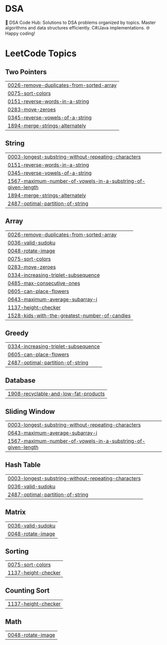 # DSA
🚀 DSA Code Hub: Solutions to DSA problems organized by topics. Master algorithms and data structures efficiently. C#/Java implementations. 🌐 Happy coding!

<!---LeetCode Topics Start-->
# LeetCode Topics
## Two Pointers
|  |
| ------- |
| [0026-remove-duplicates-from-sorted-array](https://github.com/Sumitsk149/DSA/tree/master/0026-remove-duplicates-from-sorted-array) |
| [0075-sort-colors](https://github.com/Sumitsk149/DSA/tree/master/0075-sort-colors) |
| [0151-reverse-words-in-a-string](https://github.com/Sumitsk149/DSA/tree/master/0151-reverse-words-in-a-string) |
| [0283-move-zeroes](https://github.com/Sumitsk149/DSA/tree/master/0283-move-zeroes) |
| [0345-reverse-vowels-of-a-string](https://github.com/Sumitsk149/DSA/tree/master/0345-reverse-vowels-of-a-string) |
| [1894-merge-strings-alternately](https://github.com/Sumitsk149/DSA/tree/master/1894-merge-strings-alternately) |
## String
|  |
| ------- |
| [0003-longest-substring-without-repeating-characters](https://github.com/Sumitsk149/DSA/tree/master/0003-longest-substring-without-repeating-characters) |
| [0151-reverse-words-in-a-string](https://github.com/Sumitsk149/DSA/tree/master/0151-reverse-words-in-a-string) |
| [0345-reverse-vowels-of-a-string](https://github.com/Sumitsk149/DSA/tree/master/0345-reverse-vowels-of-a-string) |
| [1567-maximum-number-of-vowels-in-a-substring-of-given-length](https://github.com/Sumitsk149/DSA/tree/master/1567-maximum-number-of-vowels-in-a-substring-of-given-length) |
| [1894-merge-strings-alternately](https://github.com/Sumitsk149/DSA/tree/master/1894-merge-strings-alternately) |
| [2487-optimal-partition-of-string](https://github.com/Sumitsk149/DSA/tree/master/2487-optimal-partition-of-string) |
## Array
|  |
| ------- |
| [0026-remove-duplicates-from-sorted-array](https://github.com/Sumitsk149/DSA/tree/master/0026-remove-duplicates-from-sorted-array) |
| [0036-valid-sudoku](https://github.com/Sumitsk149/DSA/tree/master/0036-valid-sudoku) |
| [0048-rotate-image](https://github.com/Sumitsk149/DSA/tree/master/0048-rotate-image) |
| [0075-sort-colors](https://github.com/Sumitsk149/DSA/tree/master/0075-sort-colors) |
| [0283-move-zeroes](https://github.com/Sumitsk149/DSA/tree/master/0283-move-zeroes) |
| [0334-increasing-triplet-subsequence](https://github.com/Sumitsk149/DSA/tree/master/0334-increasing-triplet-subsequence) |
| [0485-max-consecutive-ones](https://github.com/Sumitsk149/DSA/tree/master/0485-max-consecutive-ones) |
| [0605-can-place-flowers](https://github.com/Sumitsk149/DSA/tree/master/0605-can-place-flowers) |
| [0643-maximum-average-subarray-i](https://github.com/Sumitsk149/DSA/tree/master/0643-maximum-average-subarray-i) |
| [1137-height-checker](https://github.com/Sumitsk149/DSA/tree/master/1137-height-checker) |
| [1528-kids-with-the-greatest-number-of-candies](https://github.com/Sumitsk149/DSA/tree/master/1528-kids-with-the-greatest-number-of-candies) |
## Greedy
|  |
| ------- |
| [0334-increasing-triplet-subsequence](https://github.com/Sumitsk149/DSA/tree/master/0334-increasing-triplet-subsequence) |
| [0605-can-place-flowers](https://github.com/Sumitsk149/DSA/tree/master/0605-can-place-flowers) |
| [2487-optimal-partition-of-string](https://github.com/Sumitsk149/DSA/tree/master/2487-optimal-partition-of-string) |
## Database
|  |
| ------- |
| [1908-recyclable-and-low-fat-products](https://github.com/Sumitsk149/DSA/tree/master/1908-recyclable-and-low-fat-products) |
## Sliding Window
|  |
| ------- |
| [0003-longest-substring-without-repeating-characters](https://github.com/Sumitsk149/DSA/tree/master/0003-longest-substring-without-repeating-characters) |
| [0643-maximum-average-subarray-i](https://github.com/Sumitsk149/DSA/tree/master/0643-maximum-average-subarray-i) |
| [1567-maximum-number-of-vowels-in-a-substring-of-given-length](https://github.com/Sumitsk149/DSA/tree/master/1567-maximum-number-of-vowels-in-a-substring-of-given-length) |
## Hash Table
|  |
| ------- |
| [0003-longest-substring-without-repeating-characters](https://github.com/Sumitsk149/DSA/tree/master/0003-longest-substring-without-repeating-characters) |
| [0036-valid-sudoku](https://github.com/Sumitsk149/DSA/tree/master/0036-valid-sudoku) |
| [2487-optimal-partition-of-string](https://github.com/Sumitsk149/DSA/tree/master/2487-optimal-partition-of-string) |
## Matrix
|  |
| ------- |
| [0036-valid-sudoku](https://github.com/Sumitsk149/DSA/tree/master/0036-valid-sudoku) |
| [0048-rotate-image](https://github.com/Sumitsk149/DSA/tree/master/0048-rotate-image) |
## Sorting
|  |
| ------- |
| [0075-sort-colors](https://github.com/Sumitsk149/DSA/tree/master/0075-sort-colors) |
| [1137-height-checker](https://github.com/Sumitsk149/DSA/tree/master/1137-height-checker) |
## Counting Sort
|  |
| ------- |
| [1137-height-checker](https://github.com/Sumitsk149/DSA/tree/master/1137-height-checker) |
## Math
|  |
| ------- |
| [0048-rotate-image](https://github.com/Sumitsk149/DSA/tree/master/0048-rotate-image) |
<!---LeetCode Topics End-->